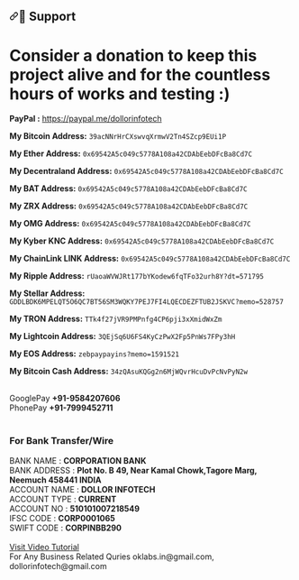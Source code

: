 <h2><a id="user-content--support" class="anchor" aria-hidden="true" href="#-support"><svg class="octicon octicon-link" viewBox="0 0 16 16" version="1.1" width="16" height="16" aria-hidden="true"><path fill-rule="evenodd" d="M7.775 3.275a.75.75 0 001.06 1.06l1.25-1.25a2 2 0 112.83 2.83l-2.5 2.5a2 2 0 01-2.83 0 .75.75 0 00-1.06 1.06 3.5 3.5 0 004.95 0l2.5-2.5a3.5 3.5 0 00-4.95-4.95l-1.25 1.25zm-4.69 9.64a2 2 0 010-2.83l2.5-2.5a2 2 0 012.83 0 .75.75 0 001.06-1.06 3.5 3.5 0 00-4.95 0l-2.5 2.5a3.5 3.5 0 004.95 4.95l1.25-1.25a.75.75 0 00-1.06-1.06l-1.25 1.25a2 2 0 01-2.83 0z"></path></svg></a><g-emoji class="g-emoji" alias="raising_hand" fallback-src="https://github.githubassets.com/images/icons/emoji/unicode/1f64b.png">🙋</g-emoji> Support</h2>
<h1>Consider a donation to keep this project alive and for the countless hours of works and testing :)</h1>
<p><strong>PayPal :</strong> <a href="https://paypal.me/dollorinfotech" rel="nofollow">https://paypal.me/dollorinfotech</a></p>
<p><strong>My Bitcoin Address:</strong> <code>39acNNrHrCXswvqXrmwV2Tn4SZcp9EUi1P</code></p>
<p><strong>My Ether Address:</strong> <code>0x69542A5c049c5778A108a42CDAbEebDFcBa8Cd7C</code></p>
<p><strong>My Decentraland Address:</strong> <code>0x69542A5c049c5778A108a42CDAbEebDFcBa8Cd7C</code></p>
<p><strong>My BAT Address:</strong> <code>0x69542A5c049c5778A108a42CDAbEebDFcBa8Cd7C</code></p>
<p><strong>My ZRX Address:</strong> <code>0x69542A5c049c5778A108a42CDAbEebDFcBa8Cd7C</code></p>
<p><strong>My OMG Address:</strong> <code>0x69542A5c049c5778A108a42CDAbEebDFcBa8Cd7C</code></p>
<p><strong>My Kyber KNC Address:</strong> <code>0x69542A5c049c5778A108a42CDAbEebDFcBa8Cd7C</code></p>
<p><strong>My ChainLink LINK Address:</strong> <code>0x69542A5c049c5778A108a42CDAbEebDFcBa8Cd7C</code></p>
<p><strong>My Ripple Address:</strong> <code>rUaoaWVWJRt177bYKodew6fqTFo32urh8Y?dt=571795</code></p>
<p><strong>My Stellar Address:</strong> <code>GDDLBDK6MPELQT5O6QC7BT56SM3WQKY7PEJ7FI4LQECDEZFTUB2JSKVC?memo=528757</code></p>
<p><strong>My TRON Address:</strong> <code>TTk4f27jVR9PMPnfg4CP6pji3xXmidWxZm</code></p>
<p><strong>My Lightcoin Address:</strong> <code>3QEjSq6U6FS4KyCzPwX2Fp5PnWs7FPy3hH</code></p>
<p><strong>My EOS Address:</strong> <code>zebpaypayins?memo=1591521</code></p>
<p><strong>My Bitcoin Cash Address:</strong> <code>34zQAsuKQGg2n6MjWQvrHcuDvPcNvPyN2w</code></p>
<br>
<div>GooglePay <strong>+91-9584207606</strong> </div>
<div>PhonePay  <strong>+91-7999452711</strong></div>
<br>

<h3>For Bank Transfer/Wire</h3>
<div>BANK NAME    :  <strong>CORPORATION BANK</strong></div> 
<div>BANK ADDRESS :  <strong>Plot No. B 49, Near Kamal Chowk,Tagore Marg, Neemuch 458441 INDIA</strong></div> 
<div>ACCOUNT NAME :  <strong>DOLLOR INFOTECH</strong></div>
<div>ACCOUNT TYPE :  <strong>CURRENT</strong></div> 
<div>ACCOUNT NO   :  <strong>510101007218549</strong></div>
<div>IFSC CODE    :  <strong>CORP0001065</strong></div>
<div>SWIFT CODE   :  <strong>CORPINBB290</strong></div>
<br>
<a href="https://www.youtube.com/playlist?list=PL_kVwOdi-YKRr_CsbcYVv08GE5zAa5TQW" target="_blank">Visit Video Tutorial</a>

<div>For Any Business Related Quries oklabs.in@gmail.com, dollorinfotech@gmail.com</div>